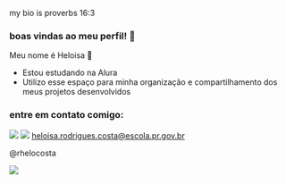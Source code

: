 my bio is proverbs 16:3
### boas vindas ao meu perfil! 💛
Meu nome é Heloisa 💜

- Estou estudando na Alura
- Utilizo esse espaço para minha organização e compartilhamento dos meus projetos desenvolvidos


### entre em contato comigo: 

[![](https://img.shields.io/badge/Instagram-E4405F?style=for-the-badge&logo=instagram&logoColor=white)](https://www.instagram.com/rhelocosta/)
[![](https://img.shields.io/badge/Gmail-D14836?style=for-the-badge&logo=gmail&logoColor=white)](https://www.instagram.com/aluraonline/)
heloisa.rodrigues.costa@escola.pr.gov.br

@rhelocosta

![](https://media.tumblr.com/tumblr_lf3gf8kqZ11qeomz1.gif)
